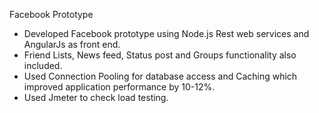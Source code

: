 
Facebook Prototype

- Developed Facebook prototype using Node.js Rest web services and AngularJs as front end.
- Friend Lists, News feed, Status post and Groups functionality also included.
- Used Connection Pooling for database access and Caching which improved application performance by 10-12%.
- Used Jmeter to check load testing.
